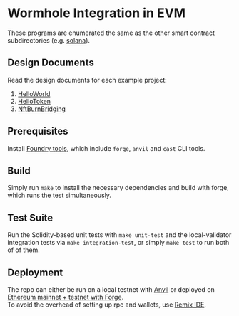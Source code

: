 # Wormhole Integration in EVM

These programs are enumerated the same as the other smart contract subdirectories (e.g. [solana](../solana)).

## Design Documents

Read the design documents for each example project:

1. [HelloWorld](../docs/01_hello_world.md)
2. [HelloToken](../docs/02_hello_token.md)
3. [NftBurnBridging](../docs/03_nft_burn_bridging.md)

## Prerequisites

Install [Foundry tools](https://book.getfoundry.sh/getting-started/installation), which include `forge`, `anvil` and `cast` CLI tools.

## Build

Simply run `make` to install the necessary dependencies and build with forge, which runs the test simultaneously.

## Test Suite

Run the Solidity-based unit tests with `make unit-test` and the local-validator integration tests via `make integration-test`, or simply `make test` to run both of of them.

## Deployment 

The repo can either be run on a local testnet with [Anvil](https://book.getfoundry.sh/anvil/) or deployed on [Ethereum mainnet + testnet with Forge](https://book.getfoundry.sh/forge/deploying).  
To avoid the overhead of setting up rpc and wallets, use [Remix IDE](https://remix.ethereum.org/). 
